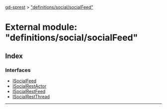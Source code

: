 [gd-sprest](../README.md) > ["definitions/social/socialFeed"](../modules/_definitions_social_socialfeed_.md)



# External module: "definitions/social/socialFeed"

## Index

### Interfaces

* [ISocialFeed](../interfaces/_definitions_social_socialfeed_.isocialfeed.md)
* [ISocialRestActor](../interfaces/_definitions_social_socialfeed_.isocialrestactor.md)
* [ISocialRestFeed](../interfaces/_definitions_social_socialfeed_.isocialrestfeed.md)
* [ISocialRestThread](../interfaces/_definitions_social_socialfeed_.isocialrestthread.md)



---
